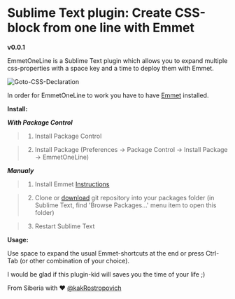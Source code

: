# Sublime Text plugin: Create CSS-block from one line with Emmet
**v0.0.1**

EmmetOneLine is a Sublime Text plugin which allows you to expand multiple css-properties with a space key and a time to deploy them with Emmet.

![Goto-CSS-Declaration](https://raw.githubusercontent.com/kakRostropovich/EmmetOneLine/master/illustration.gif)

In order for EmmetOneLine to work you have to have [Emmet](https://github.com/sergeche/emmet-sublime) installed.

**Install:**

***With Package Control***

> 1. Install Package Control

> 2. Install Package (Preferences -> Package Control -> Install Package -> EmmetOneLine)

***Manualy***

> 1. Install Emmet [Instructions](https://github.com/sergeche/emmet-sublime#how-to-install)

> 2. Clone or [download](https://github.com/kakRostropovich/EmmetOneLine/archive/master.zip) git repository into your packages folder (in Sublime Text, find 'Browse Packages...' menu item to open this folder)

> 3. Restart Sublime Text

**Usage:**

Use space to expand the usual Emmet-shortcuts at the end or press Ctrl-Tab (or other combination of your choice).

I would be glad if this plugin-kid will saves you the time of your life ;)

From Siberia with ♥
[@kakRostropovich](https://twitter.com/kakrostropovich)
